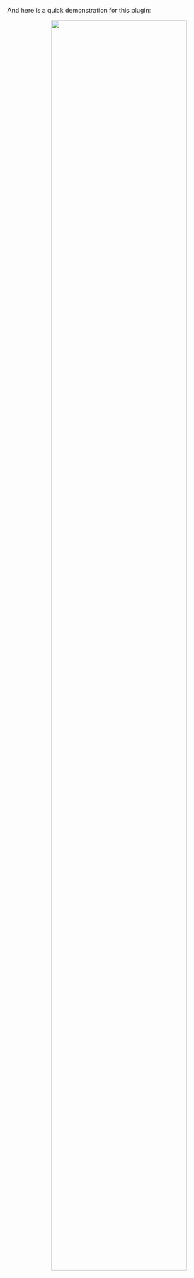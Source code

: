 
And here is a quick demonstration for this plugin:

<figure>
<p  align=center>
  <img width=85% height=85%
  src="https://gitlab.com/nvpm/home/home/-/raw/main/zoom.gif"/>
</p>
</figure>

